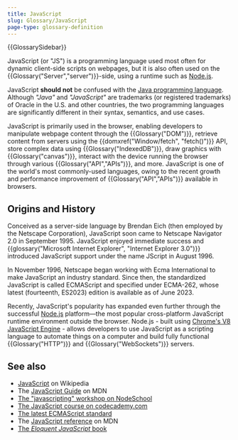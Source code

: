 ```yaml
---
title: JavaScript
slug: Glossary/JavaScript
page-type: glossary-definition
---
```


{{GlossarySidebar}}

JavaScript (or "JS") is a programming language used most often for dynamic client-side scripts on webpages, but it is also often used on the {{Glossary("Server","server")}}-side, using a runtime such as [Node.js](https://nodejs.org/en).

JavaScript **should not** be confused with the [Java programming language](<https://en.wikipedia.org/wiki/Java_(programming_language)>). Although _"Java"_ and _"JavaScript"_ are trademarks (or registered trademarks) of Oracle in the U.S. and other countries, the two programming languages are significantly different in their syntax, semantics, and use cases.

JavaScript is primarily used in the browser, enabling developers to manipulate webpage content through the {{Glossary("DOM")}}, retrieve content from servers using the {{domxref("Window/fetch", "fetch()")}} API, store complex data using {{Glossary("IndexedDB")}}, draw graphics with {{Glossary("canvas")}}, interact with the device running the browser through various {{Glossary("API","APIs")}}, and more. JavaScript is one of the world's most commonly-used languages, owing to the recent growth and performance improvement of {{Glossary("API","APIs")}} available in browsers.

## Origins and History

Conceived as a server-side language by Brendan Eich (then employed by the Netscape Corporation), JavaScript soon came to Netscape Navigator 2.0 in September 1995. JavaScript enjoyed immediate success and {{glossary("Microsoft Internet Explorer", "Internet Explorer 3.0")}} introduced JavaScript support under the name JScript in August 1996.

In November 1996, Netscape began working with Ecma International to make JavaScript an industry standard. Since then, the standardized JavaScript is called ECMAScript and specified under ECMA-262, whose latest (fourteenth, ES2023) edition is available as of June 2023.

Recently, JavaScript's popularity has expanded even further through the successful [Node.js](https://nodejs.org/en) platform—the most popular cross-platform JavaScript runtime environment outside the browser. Node.js - built using [Chrome's V8 JavaScript Engine](<https://en.wikipedia.org/wiki/V8_(JavaScript_engine)>) - allows developers to use JavaScript as a scripting language to automate things on a computer and build fully functional {{Glossary("HTTP")}} and {{Glossary("WebSockets")}} servers.

## See also

- [JavaScript](https://en.wikipedia.org/wiki/JavaScript) on Wikipedia
- The [JavaScript Guide](/en-US/docs/Web/JavaScript/Guide) on MDN
- [The "javascripting" workshop on NodeSchool](https://nodeschool.io/#workshoppers)
- [The JavaScript course on codecademy.com](https://www.codecademy.com/catalog/language/javascript)
- [The latest ECMAScript standard](https://ecma-international.org/publications-and-standards/standards/ecma-262/)
- The [JavaScript reference](/en-US/docs/Web/JavaScript/Reference) on MDN
- [The _Eloquent JavaScript_ book](https://eloquentjavascript.net/)

